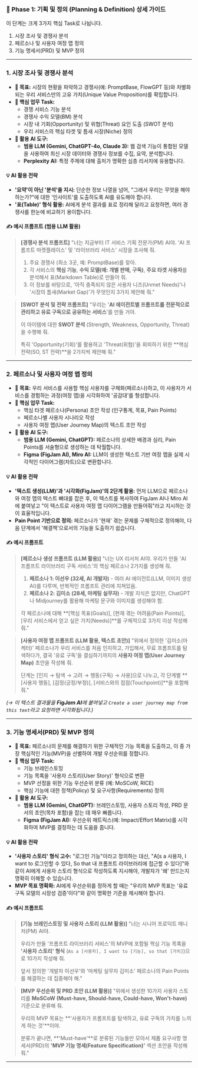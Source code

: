 
### 📅 Phase 1: 기획 및 정의 (Planning & Definition) 상세 가이드

이 단계는 크게 3가지 핵심 Task로 나뉩니다.

1.  시장 조사 및 경쟁사 분석
2.  페르소나 및 사용자 여정 맵 정의
3.  기능 명세서(PRD) 및 MVP 정의

---

### 1. 시장 조사 및 경쟁사 분석

* **🎯 목표:** 시장의 현황을 파악하고 경쟁사(예: PromptBase, FlowGPT 등)와 차별화되는 우리 서비스만의 고유 가치(Unique Value Proposition)를 확립합니다.
* **🔧 핵심 업무 Task:**
    * 경쟁 서비스 기능 분석
    * 경쟁사 수익 모델(BM) 분석
    * 시장 내 기회(Opportunity) 및 위협(Threat) 요인 도출 (SWOT 분석)
    * 우리 서비스의 핵심 타겟 및 틈새 시장(Niche) 정의
* **🤖 활용 AI 도구:**
    * **범용 LLM (Gemini, ChatGPT-4o, Claude 3):** 웹 검색 기능이 통합된 모델을 사용하여 최신 시장 데이터와 경쟁사 정보를 수집, 요약, 분석합니다.
    * **Perplexity AI:** 특정 주제에 대해 출처가 명확한 심층 리서치에 유용합니다.

#### 💡 AI 활용 전략

* **'요약'이 아닌 '분석'을 지시:** 단순한 정보 나열을 넘어, "그래서 우리는 무엇을 해야 하는가?"에 대한 '인사이트'를 도출하도록 AI를 유도해야 합니다.
* **'표(Table)' 형식 활용:** AI에게 분석 결과를 표로 정리해 달라고 요청하면, 여러 경쟁사를 한눈에 비교하기 용이합니다.

#### ✍️ 예시 프롬프트 (범용 LLM 활용)

> **[경쟁사 분석 프롬프트]**
> "너는 지금부터 IT 서비스 기획 전문가(PM) AI야. 'AI 프롬프트 마켓플레이스' 및 '라이브러리 서비스' 시장을 조사해 줘.
>
> 1.  주요 경쟁사 (최소 3곳, 예: PromptBase)를 찾아.
> 2.  각 서비스의 **핵심 기능**, **수익 모델(예: 개별 판매, 구독)**, **주요 타겟 사용자**를 분석해서 표(Markdown Table)로 만들어 줘.
> 3.  이 정보를 바탕으로, '아직 충족되지 않은 사용자 니즈(Unmet Needs)'나 '시장의 틈새(Market Gap)'가 무엇인지 3가지 제안해 줘."

> **[SWOT 분석 및 전략 프롬프트]**
> "우리는 '**AI 에이전트별 프롬프트를 전문적으로 관리하고 유료 구독으로 공유하는 서비스**'를 만들 거야.
>
> 이 아이템에 대한 **SWOT 분석** (Strength, Weakness, Opportunity, Threat)을 수행해 줘.
>
> 특히 'Opportunity(기회)'를 활용하고 'Threat(위협)'을 회피하기 위한 **핵심 전략(SO, ST 전략)**을 2가지씩 제안해 줘."

---

### 2. 페르소나 및 사용자 여정 맵 정의

* **🎯 목표:** 우리 서비스를 사용할 핵심 사용자를 구체화(페르소나)하고, 이 사용자가 서비스를 경험하는 과정(여정 맵)을 시각화하여 '공감대'를 형성합니다.
* **🔧 핵심 업무 Task:**
    * 핵심 타겟 페르소나(Persona) 초안 작성 (인구통계, 목표, Pain Points)
    * 페르소나별 사용자 시나리오 작성
    * 사용자 여정 맵(User Journey Map)의 텍스트 초안 작성
* **🤖 활용 AI 도구:**
    * **범용 LLM (Gemini, ChatGPT):** 페르소나의 상세한 배경과 심리, Pain Points를 서술형으로 생성하는 데 탁월합니다.
    * **Figma (FigJam AI), Miro AI:** LLM이 생성한 텍스트 기반 여정 맵을 실제 시각적인 다이어그램(차트)으로 변환합니다.

#### 💡 AI 활용 전략

* **'텍스트 생성(LLM)'과 '시각화(FigJam)'의 2단계 활용:** 먼저 LLM으로 페르소나와 여정 맵의 텍스트 뼈대를 잡은 후, 이 텍스트를 복사하여 FigJam AI나 Miro AI에 붙여넣고 "이 텍스트로 사용자 여정 맵 다이어그램을 만들어줘"라고 지시하는 것이 효율적입니다.
* **Pain Point 기반으로 정의:** 페르소나가 '현재' 겪는 문제를 구체적으로 정의해야, 다음 단계에서 '해결책'으로서의 기능을 도출하기 쉽습니다.

#### ✍️ 예시 프롬프트

> **[페르소나 생성 프롬프트 (LLM 활용)]**
> "너는 UX 리서처 AI야. 우리가 만들 'AI 프롬프트 라이브러리 구독 서비스'의 핵심 페르소나 2가지를 생성해 줘.
>
> 1.  **페르소나 1: 이선우 (32세, AI 개발자)** - 여러 AI 에이전트(LLM, 이미지 생성 AI)를 다루며, 반복적인 프롬프트 관리에 지쳐있음.
> 2.  **페르소나 2: 김미소 (28세, 마케팅 실무자)** - 개발 지식은 없지만, ChatGPT나 Midjourney를 활용해 마케팅 문구와 이미지를 생성해야 함.
>
> 각 페르소나에 대해 **[핵심 목표(Goals)], [현재 겪는 어려움(Pain Points)], [우리 서비스에서 얻고 싶은 가치(Needs)]**를 구체적으로 3가지 이상 작성해 줘."

> **[사용자 여정 맵 프롬프트 (LLM 활용, 텍스트 초안)]**
> "위에서 정의한 '김미소(마케터)' 페르소나가 우리 서비스를 처음 인지하고, 가입해서, 무료 프롬프트를 탐색하다가, 결국 '유료 구독'을 결심하기까지의 **사용자 여정 맵(User Journey Map)** 초안을 작성해 줘.
>
> 단계는 [인지 → 탐색 → 고려 → 행동(구독) → 사용]으로 나누고,
> 각 단계별 **[사용자 행동], [감정(긍정/부정)], [서비스와의 접점(Touchpoint)]**을 포함해 줘."

*(→ 이 텍스트 결과물을 **FigJam AI**에 붙여넣고 `Create a user journey map from this text`라고 요청하면 시각화됩니다.)*

---

### 3. 기능 명세서(PRD) 및 MVP 정의

* **🎯 목표:** 페르소나의 문제를 해결하기 위한 구체적인 기능 목록을 도출하고, 이 중 가장 핵심적인 기능(MVP)을 선별하여 개발 우선순위를 정합니다.
* **🔧 핵심 업무 Task:**
    * 기능 브레인스토밍
    * 기능 목록을 '사용자 스토리(User Story)' 형식으로 변환
    * MVP 선정을 위한 기능 우선순위 분류 (예: MoSCoW, RICE)
    * 핵심 기능에 대한 정책(Policy) 및 요구사항(Requirements) 정의
* **🤖 활용 AI 도구:**
    * **범용 LLM (Gemini, ChatGPT):** 브레인스토밍, 사용자 스토리 작성, PRD 문서의 초안(목차 포함)을 잡는 데 매우 빠릅니다.
    * **Figma (FigJam AI):** 우선순위 매트릭스(예: Impact/Effort Matrix)를 시각화하여 MVP를 결정하는 데 도움을 줍니다.

#### 💡 AI 활용 전략

* **'사용자 스토리' 형식 고수:** "로그인 기능"이라고 정의하는 대신, "A[s a 사용자, I want to 로그인할 수 있다, So that 내 프롬프트 라이브러리에 접근할 수 있다]"와 같이 AI에게 사용자 스토리 형식으로 작성하도록 지시해야, 개발자가 '왜' 만드는지 명확히 이해할 수 있습니다.
* **MVP 목표 명확화:** AI에게 우선순위를 정하게 할 때는 "우리의 MVP 목표는 '유료 구독 모델의 시장성 검증'이다"와 같이 명확한 기준을 제시해야 합니다.

#### ✍️ 예시 프롬프트

> **[기능 브레인스토밍 및 사용자 스토리 (LLM 활용)]**
> "너는 시니어 프로덕트 매니저(PM) AI야.
>
> 우리가 만들 '프롬프트 라이브러리 서비스'의 MVP에 포함될 핵심 기능 목록을 **'사용자 스토리' 형식** (`As a [사용자], I want to [기능], so that [가치]`)으로 10가지 작성해 줘.
>
> 앞서 정의한 '개발자 이선우'와 '마케팅 실무자 김미소' 페르소나의 Pain Points를 해결하는 데 집중해야 해."

> **[MVP 우선순위 및 PRD 초안 (LLM 활용)]**
> "위에서 생성한 10가지 사용자 스토리를 **MoSCoW (Must-have, Should-have, Could-have, Won't-have)** 기준으로 분류해 줘.
>
> 우리의 MVP 목표는 **'사용자가 프롬프트를 탐색하고, 유료 구독의 가치를 느끼게 하는 것'**이야.
>
> 분류가 끝나면, **'Must-have'**로 분류된 기능들만 모아서 제품 요구사항 명세서(PRD)의 **'MVP 기능 명세(Feature Specification)'** 섹션 초안을 작성해 줘."

---
